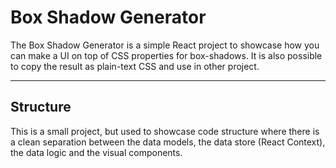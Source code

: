 # Box Shadow Generator

The Box Shadow Generator is a simple React project to showcase how you can make a UI on top of CSS properties for box-shadows.
It is also possible to copy the result as plain-text CSS and use in other project.

***

## Structure
This is a small project, but used to showcase code structure where there is a clean separation between the data models, the data store (React Context), the data logic and the visual components.

